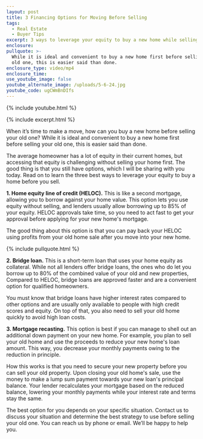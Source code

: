 ```yaml
---
layout: post
title: 3 Financing Options for Moving Before Selling
tags:
  - Real Estate
  - Buyer Tips
excerpt: 3 ways to leverage your equity to buy a new home while selling the old one.
enclosure:
pullquote: >-
  While it is ideal and convenient to buy a new home first before selling your
  old one, this is easier said than done. 
enclosure_type: video/mp4
enclosure_time:
use_youtube_image: false
youtube_alternate_image: /uploads/5-6-24.jpg
youtube_code: ugCWmBnDIfs
---
```

{% include youtube.html %}

{% include excerpt.html %}

When it’s time to make a move, how can you buy a new home before selling your old one? While it is ideal and convenient to buy a new home first before selling your old one, this is easier said than done.

The average homeowner has a lot of equity in their current homes, but accessing that equity is challenging without selling your home first. The good thing is that you still have options, which I will be sharing with you today. Read on to learn the three best ways to leverage your equity to buy a home before you sell.

**1\. Home equity line of credit (HELOC).** This is like a second mortgage, allowing you to borrow against your home value. This option lets you use equity without selling, and lenders usually allow borrowing up to 85% of your equity. HELOC approvals take time, so you need to act fast to get your approval before applying for your new home's mortgage.

The good thing about this option is that you can pay back your HELOC using profits from your old home sale after you move into your new home.

{% include pullquote.html %}

**2\. Bridge loan.** This is a short-term loan that uses your home equity as collateral. While not all lenders offer bridge loans, the ones who do let you borrow up to 80% of the combined value of your old and new properties, Compared to HELOC, bridge loans are approved faster and are a convenient option for qualified homeowners.

You must know that bridge loans have higher interest rates compared to other options and are usually only available to people with high credit scores and equity. On top of that, you also need to sell your old home quickly to avoid high loan costs.

**3\. Mortgage recasting.** This option is best if you can manage to shell out an additional down payment on your new home. For example, you plan to sell your old home and use the proceeds to reduce your new home's loan amount. This way, you decrease your monthly payments owing to the reduction in principle.

How this works is that you need to secure your new property before you can sell your old property. Upon closing your old home's sale, use the money to make a lump sum payment towards your new loan's principal balance. Your lender recalculates your mortgage based on the reduced balance, lowering your monthly payments while your interest rate and terms stay the same.

The best option for you depends on your specific situation. Contact us to discuss your situation and determine the best strategy to use before selling your old one. You can reach us by phone or email. We’ll be happy to help you.

<br>